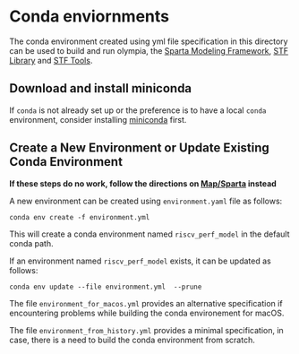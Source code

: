 # Conda enviornments

The conda environment created using yml file specification in this
directory can be used to build and run olympia, the [Sparta Modeling
Framework](https://github.com/sparcians/map/tree/master/sparta), [STF
Library](https://github.com/sparcians/stf_lib) and [STF
Tools](https://github.com/sparcians/stf_tools).

## Download and install miniconda

If `conda` is not already set up or the preference is to have a local
`conda` environment, consider installing [miniconda](https://docs.conda.io/en/latest/miniconda.html) first.

## Create a New Environment or Update Existing Conda Environment

**If these steps do no work, follow the directions on
  [Map/Sparta](https://github.com/sparcians/map/tree/master#building-map)
  instead**

A new environment can be created using `environment.yaml` file as follows:

```
conda env create -f environment.yml
```

This will create a conda environment named `riscv_perf_model` in the default conda path.

If an environment named `riscv_perf_model` exists, it can be updated as follows:

```
conda env update --file environment.yml  --prune
```

The file `environment_for_macos.yml` provides an alternative specification if encountering problems
while building the conda environement for macOS.

The file `environment_from_history.yml` provides a minimal specification, in case, there is a need
to build the conda environment from scratch.
